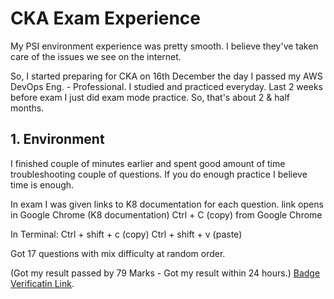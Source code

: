 # CKA Exam Experience

My PSI environment experience was pretty smooth. I believe they've taken care of the issues we see on the internet. 

So, I started preparing for CKA on 16th December the day I passed my AWS DevOps Eng. - Professional. I studied and practiced everyday. Last 2 weeks before exam I just did exam mode practice. So, that's about 2 & half months. 

## 1. Environment

I finished couple of minutes earlier and spent good amount of time troubleshooting couple of questions. If you do enough practice I believe time is enough.

In exam I was given links to K8 documentation for each question. 
link opens in Google Chrome (K8 documentation)
Ctrl + C (copy) from Google Chrome 

In Terminal: 
Ctrl + shift + c (copy) 
Ctrl + shift + v (paste)

Got 17 questions with mix difficulty at random order.

(Got my result passed by 79 Marks - Got my result within 24 hours.)
[Badge Verificatin Link](https://www.credly.com/badges/d05ce665-f317-4331-95a2-7ee32cfbe15f/public_url).

